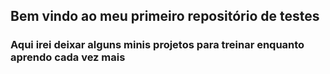 ## Bem vindo ao meu primeiro repositório de testes
### Aqui irei deixar alguns minis projetos para treinar enquanto aprendo cada vez mais

